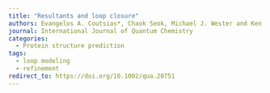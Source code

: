 ```yaml
---
title: "Resultants and loop closure"
authors: Evangelos A. Coutsias*, Chaok Seok, Michael J. Wester and Ken A. Dill
journal: International Journal of Quantum Chemistry
categories:
  - Protein structure prediction
tags:
  - loop modeling
  - refinement
redirect_to: https://doi.org/10.1002/qua.20751
---
```

